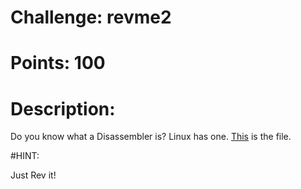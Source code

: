 # Challenge: revme2

# Points: 100

# Description: 

Do you know what a Disassembler is? Linux has one. 
[This](./revme2) is the file. 

#HINT: 

Just Rev it!
